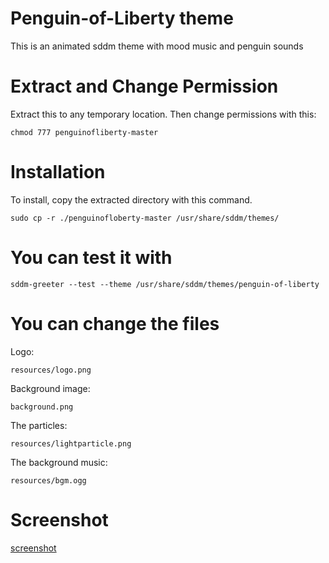 # Penguin-of-Liberty theme

This is an animated sddm theme with mood music and penguin sounds

# Extract and Change Permission

Extract this to any temporary location. Then change permissions with this:

    chmod 777 penguinofliberty-master
    
# Installation

To install, copy the extracted directory with this command.
    
    sudo cp -r ./penguinofloberty-master /usr/share/sddm/themes/

# You can test it with

    sddm-greeter --test --theme /usr/share/sddm/themes/penguin-of-liberty

# You can change the files

Logo:

    resources/logo.png

Background image:

    background.png
    
The particles:

    resources/lightparticle.png
    
The background music:

    resources/bgm.ogg
    
# Screenshot
    
[screenshot](screenshot.jpg)

